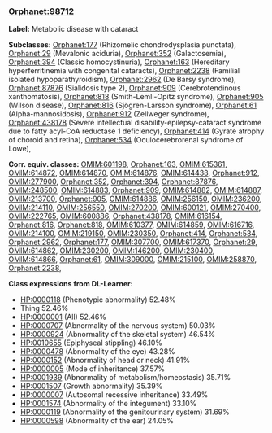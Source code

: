 
### [Orphanet:98712](http://www.orpha.net/ORDO/Orphanet_98712)
**Label:** Metabolic disease with cataract

**Subclasses:** [Orphanet:177](http://www.orpha.net/ORDO/Orphanet_177) (Rhizomelic chondrodysplasia punctata), [Orphanet:29](http://www.orpha.net/ORDO/Orphanet_29) (Mevalonic aciduria), [Orphanet:352](http://www.orpha.net/ORDO/Orphanet_352) (Galactosemia), [Orphanet:394](http://www.orpha.net/ORDO/Orphanet_394) (Classic homocystinuria), [Orphanet:163](http://www.orpha.net/ORDO/Orphanet_163) (Hereditary hyperferritinemia with congenital cataracts), [Orphanet:2238](http://www.orpha.net/ORDO/Orphanet_2238) (Familial isolated hypoparathyroidism), [Orphanet:2962](http://www.orpha.net/ORDO/Orphanet_2962) (De Barsy syndrome), [Orphanet:87876](http://www.orpha.net/ORDO/Orphanet_87876) (Sialidosis type 2), [Orphanet:909](http://www.orpha.net/ORDO/Orphanet_909) (Cerebrotendinous xanthomatosis), [Orphanet:818](http://www.orpha.net/ORDO/Orphanet_818) (Smith-Lemli-Opitz syndrome), [Orphanet:905](http://www.orpha.net/ORDO/Orphanet_905) (Wilson disease), [Orphanet:816](http://www.orpha.net/ORDO/Orphanet_816) (Sjögren-Larsson syndrome), [Orphanet:61](http://www.orpha.net/ORDO/Orphanet_61) (Alpha-mannosidosis), [Orphanet:912](http://www.orpha.net/ORDO/Orphanet_912) (Zellweger syndrome), [Orphanet:438178](http://www.orpha.net/ORDO/Orphanet_438178) (Severe intellectual disability-epilepsy-cataract syndrome due to fatty acyl-CoA reductase 1 deficiency), [Orphanet:414](http://www.orpha.net/ORDO/Orphanet_414) (Gyrate atrophy of choroid and retina), [Orphanet:534](http://www.orpha.net/ORDO/Orphanet_534) (Oculocerebrorenal syndrome of Lowe), 

**Corr. equiv. classes:** [OMIM:601198](http://purl.obolibrary.org/obo/OMIM_601198), [Orphanet:163](http://www.orpha.net/ORDO/Orphanet_163), [OMIM:615361](http://purl.obolibrary.org/obo/OMIM_615361), [OMIM:614872](http://purl.obolibrary.org/obo/OMIM_614872), [OMIM:614870](http://purl.obolibrary.org/obo/OMIM_614870), [OMIM:614876](http://purl.obolibrary.org/obo/OMIM_614876), [OMIM:614438](http://purl.obolibrary.org/obo/OMIM_614438), [Orphanet:912](http://www.orpha.net/ORDO/Orphanet_912), [OMIM:277900](http://purl.obolibrary.org/obo/OMIM_277900), [Orphanet:352](http://www.orpha.net/ORDO/Orphanet_352), [Orphanet:394](http://www.orpha.net/ORDO/Orphanet_394), [Orphanet:87876](http://www.orpha.net/ORDO/Orphanet_87876), [OMIM:248500](http://purl.obolibrary.org/obo/OMIM_248500), [OMIM:614883](http://purl.obolibrary.org/obo/OMIM_614883), [Orphanet:909](http://www.orpha.net/ORDO/Orphanet_909), [OMIM:614882](http://purl.obolibrary.org/obo/OMIM_614882), [OMIM:614887](http://purl.obolibrary.org/obo/OMIM_614887), [OMIM:213700](http://purl.obolibrary.org/obo/OMIM_213700), [Orphanet:905](http://www.orpha.net/ORDO/Orphanet_905), [OMIM:614886](http://purl.obolibrary.org/obo/OMIM_614886), [OMIM:256150](http://purl.obolibrary.org/obo/OMIM_256150), [OMIM:236200](http://purl.obolibrary.org/obo/OMIM_236200), [OMIM:214110](http://purl.obolibrary.org/obo/OMIM_214110), [OMIM:256550](http://purl.obolibrary.org/obo/OMIM_256550), [OMIM:270200](http://purl.obolibrary.org/obo/OMIM_270200), [OMIM:600121](http://purl.obolibrary.org/obo/OMIM_600121), [OMIM:270400](http://purl.obolibrary.org/obo/OMIM_270400), [OMIM:222765](http://purl.obolibrary.org/obo/OMIM_222765), [OMIM:600886](http://purl.obolibrary.org/obo/OMIM_600886), [Orphanet:438178](http://www.orpha.net/ORDO/Orphanet_438178), [OMIM:616154](http://purl.obolibrary.org/obo/OMIM_616154), [Orphanet:816](http://www.orpha.net/ORDO/Orphanet_816), [Orphanet:818](http://www.orpha.net/ORDO/Orphanet_818), [OMIM:610377](http://purl.obolibrary.org/obo/OMIM_610377), [OMIM:614859](http://purl.obolibrary.org/obo/OMIM_614859), [OMIM:616716](http://purl.obolibrary.org/obo/OMIM_616716), [OMIM:214100](http://purl.obolibrary.org/obo/OMIM_214100), [OMIM:219150](http://purl.obolibrary.org/obo/OMIM_219150), [OMIM:230350](http://purl.obolibrary.org/obo/OMIM_230350), [Orphanet:414](http://www.orpha.net/ORDO/Orphanet_414), [Orphanet:534](http://www.orpha.net/ORDO/Orphanet_534), [Orphanet:2962](http://www.orpha.net/ORDO/Orphanet_2962), [Orphanet:177](http://www.orpha.net/ORDO/Orphanet_177), [OMIM:307700](http://purl.obolibrary.org/obo/OMIM_307700), [OMIM:617370](http://purl.obolibrary.org/obo/OMIM_617370), [Orphanet:29](http://www.orpha.net/ORDO/Orphanet_29), [OMIM:614862](http://purl.obolibrary.org/obo/OMIM_614862), [OMIM:230200](http://purl.obolibrary.org/obo/OMIM_230200), [OMIM:146200](http://purl.obolibrary.org/obo/OMIM_146200), [OMIM:230400](http://purl.obolibrary.org/obo/OMIM_230400), [OMIM:614866](http://purl.obolibrary.org/obo/OMIM_614866), [Orphanet:61](http://www.orpha.net/ORDO/Orphanet_61), [OMIM:309000](http://purl.obolibrary.org/obo/OMIM_309000), [OMIM:215100](http://purl.obolibrary.org/obo/OMIM_215100), [OMIM:258870](http://purl.obolibrary.org/obo/OMIM_258870), [Orphanet:2238](http://www.orpha.net/ORDO/Orphanet_2238), 

**Class expressions from DL-Learner:**

- [HP:0000118](http://purl.obolibrary.org/obo/HP_0000118) (Phenotypic abnormality) 52.48%
- Thing 52.46%
- [HP:0000001](http://purl.obolibrary.org/obo/HP_0000001) (All) 52.46%
- [HP:0000707](http://purl.obolibrary.org/obo/HP_0000707) (Abnormality of the nervous system) 50.03%
- [HP:0000924](http://purl.obolibrary.org/obo/HP_0000924) (Abnormality of the skeletal system) 46.54%
- [HP:0010655](http://purl.obolibrary.org/obo/HP_0010655) (Epiphyseal stippling) 46.10%
- [HP:0000478](http://purl.obolibrary.org/obo/HP_0000478) (Abnormality of the eye) 43.28%
- [HP:0000152](http://purl.obolibrary.org/obo/HP_0000152) (Abnormality of head or neck) 41.91%
- [HP:0000005](http://purl.obolibrary.org/obo/HP_0000005) (Mode of inheritance) 37.57%
- [HP:0001939](http://purl.obolibrary.org/obo/HP_0001939) (Abnormality of metabolism/homeostasis) 35.71%
- [HP:0001507](http://purl.obolibrary.org/obo/HP_0001507) (Growth abnormality) 35.39%
- [HP:0000007](http://purl.obolibrary.org/obo/HP_0000007) (Autosomal recessive inheritance) 33.49%
- [HP:0001574](http://purl.obolibrary.org/obo/HP_0001574) (Abnormality of the integument) 33.10%
- [HP:0000119](http://purl.obolibrary.org/obo/HP_0000119) (Abnormality of the genitourinary system) 31.69%
- [HP:0000598](http://purl.obolibrary.org/obo/HP_0000598) (Abnormality of the ear) 24.05%


